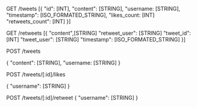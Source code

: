 GET /tweets
[{
"id": [INT],
"content": [STRING],
"username: [STRING],
"timestamp": [ISO_FORMATED_STRING],
"likes_count: [INT]
"retweets_count": [INT]
}]

GET /retweets
[{
"content",[STRING]
"retweet_user": [STRING]
"tweet_id": [INT]
"tweet_user": [STRING]
"timestamp": [ISO_FORMATED_STRING]
}]

POST /tweets

{
"content": [STRING],
"username: [STRING]
}

POST /tweets/[:id]/likes

{
"username": [STRING]
}

POST /tweets/[:id]/retweet
{
"username": [STRING]
}
